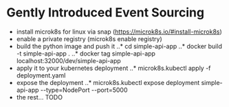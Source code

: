 # Gently Introduced Event Sourcing

* install microk8s for linux via snap (https://microk8s.io/#install-microk8s)
* enable a private registry (microk8s enable registry)
* build the python image and push it
..* cd simple-api-app
..* docker build -t simple-api-app .
..* docker tag simple-api-app localhost:32000/dev/simple-api-app
* apply it to your kubernetes deployment
..* microk8s.kubectl apply -f deployment.yaml
* expose the deployment
..* microk8s.kubectl expose deployment simple-api-app --type=NodePort --port=5000
* the rest... TODO
